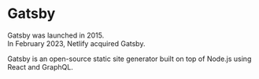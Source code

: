 # Gatsby 
Gatsby was launched in 2015.  
In February 2023, Netlify acquired Gatsby.  



Gatsby is an open-source static site generator built on top of Node.js using React and GraphQL.
